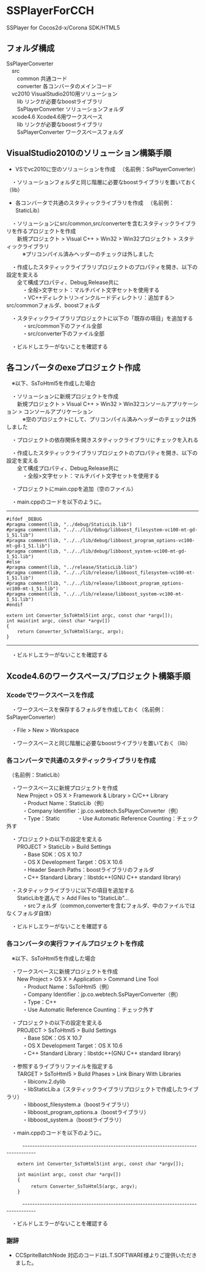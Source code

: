 SSPlayerForCCH
==============

SSPlayer for Cocos2d-x/Corona SDK/HTML5

## フォルダ構成

SsPlayerConverter  
　src  
　　common             共通コード  
　　converter          各コンバータのメインコード  
　vc2010               VisualStudio2010用ソリューション  
　　lib                リンクが必要なboostライブラリ  
　　SsPlayerConverter  ソリューションフォルダ  
　xcode4.6             Xcode4.6用ワークスペース  
　　lib                リンクが必要なboostライブラリ  
　　SsPlayerConverter  ワークスペースフォルダ  

## VisualStudio2010のソリューション構築手順

- VSでvc2010に空のソリューションを作成
　（名前例：SsPlayerConverter）

　・ソリューションフォルダと同じ階層に必要なboostライブラリを置いておく（lib）

- 各コンバータで共通のスタティックライブラリを作成
　（名前例：StaticLib）

　・ソリューションにsrc/common,src/converterを含むスタティックライブラリを作るプロジェクトを作成  
　　新規プロジェクト > Visual C++ > Win32 > Win32プロジェクト > スタティックライブラリ  
　　　※プリコンパイル済みヘッダーのチェックは外しました

　・作成したスタティックライブラリプロジェクトのプロパティを開き、以下の設定を変える  
　　全て構成プロパティ、Debug,Release共に  
　　　・全般>文字セット：マルチバイト文字セットを使用する  
　　　・VC++ディレクトリ＞インクルードディレクトリ：追加する＞src/commonフォルダ、boostフォルダ  

　・スタティックライブラリプロジェクトに以下の「既存の項目」を追加する  
　　　・src/common下のファイル全部  
　　　・src/converter下のファイル全部  

　・ビルドしエラーがないことを確認する  

## 各コンバータのexeプロジェクト作成
　※以下、SsToHtml5を作成した場合  

　・ソリューションに新規プロジェクトを作成  
　　新規プロジェクト > Visual C++ > Win32 > Win32コンソールアプリケーション >  コンソールアプリケーション  
　　　※空のプロジェクトにして、プリコンパイル済みヘッダーのチェックは外しました  

　・プロジェクトの依存関係を開きスタティックライブラリにチェックを入れる  

　・作成したスタティックライブラリプロジェクトのプロパティを開き、以下の設定を変える  
　　全て構成プロパティ、Debug,Release共に  
　　　・全般>文字セット：マルチバイト文字セットを使用する  

　・プロジェクトにmain.cppを追加（空のファイル）  

　・main.cppのコードを以下のように。  

-----------------------------------------------------------------------------------  

    #ifdef _DEBUG
    #pragma comment(lib, "../debug/StaticLib.lib")
    #pragma comment(lib, "../../lib/debug/libboost_filesystem-vc100-mt-gd-1_51.lib")
    #pragma comment(lib, "../../lib/debug/libboost_program_options-vc100-mt-gd-1_51.lib")
    #pragma comment(lib, "../../lib/debug/libboost_system-vc100-mt-gd-1_51.lib")
    #else
    #pragma comment(lib, "../release/StaticLib.lib")
    #pragma comment(lib, "../../lib/release/libboost_filesystem-vc100-mt-1_51.lib")
    #pragma comment(lib, "../../lib/release/libboost_program_options-vc100-mt-1_51.lib")
    #pragma comment(lib, "../../lib/release/libboost_system-vc100-mt-1_51.lib")
    #endif
    
    extern int Converter_SsToHtml5(int argc, const char *argv[]);
    int main(int argc, const char *argv[])
    {
        return Converter_SsToHtml5(argc, argv);
    }

-----------------------------------------------------------------------------------

　・ビルドしエラーがないことを確認する

## Xcode4.6のワークスペース/プロジェクト構築手順

### Xcodeでワークスペースを作成

　・ワークスペースを保存するフォルダを作成しておく（名前例：SsPlayerConverter）

　・File > New > Workspace

　・ワークスペースと同じ階層に必要なboostライブラリを置いておく（lib）

### 各コンバータで共通のスタティックライブラリを作成
　（名前例：StaticLib）

　・ワークスペースに新規プロジェクトを作成  
　　New Project > OS X > Framework & Library > C/C++ Library  
　　　・Product Name：StaticLib（例）  
　　　・Company Identifier：jp.co.webtech.SsPlayerConverter（例）  
　　　・Type：Static 
　　　・Use Automatic Reference Counting：チェック外す  

　・プロジェクトの以下の設定を変える  
　　PROJECT > StaticLib > Build Settings  
　　　・Base SDK：OS X 10.7  
　　　・OS X Development Target：OS X 10.6  
　　　・Header Search Paths：boostライブラリのフォルダ  
　　　・C++ Standard Library：libstdc++(GNU C++ standard library)  

　・スタティックライブラリに以下の項目を追加する  
　　StaticLibを選んで > Add Files to "StaticLib"...  
　　　・srcフォルダ（common,converterを含むフォルダ、中のファイルではなくフォルダ自体）

　・ビルドしエラーがないことを確認する

### 各コンバータの実行ファイルプロジェクトを作成
　※以下、SsToHtml5を作成した場合

　・ワークスペースに新規プロジェクトを作成  
　　New Project > OS X > Application > Command Line Tool  
　　　・Product Name：SsToHtml5（例）  
　　　・Company Identifier：jp.co.webtech.SsPlayerConverter（例）  
　　　・Type：C++  
　　　・Use Automatic Reference Counting：チェック外す

　・プロジェクトの以下の設定を変える  
　　PROJECT > SsToHtml5 > Build Settings  
　　　・Base SDK：OS X 10.7  
　　　・OS X Development Target：OS X 10.6  
　　　・C++ Standard Library：libstdc++(GNU C++ standard library)  

　・参照するライブラリファイルを指定する  
　　TARGET > SsToHtml5 > Build Phases > Link Binary With Libraries  
　　　・libiconv.2.dylib  
　　　・libStaticLib.a（スタティックライブラリプロジェクトで作成したライブラリ）  
　　　・libboost_filesystem.a（boostライブラリ）  
　　　・libboost_program_options.a（boostライブラリ）  
　　　・libboost_system.a（boostライブラリ）  

　・main.cppのコードを以下のように。  

　　　-----------------------------------------------------------------------------------

        extern int Converter_SsToHtml5(int argc, const char *argv[]);
    
        int main(int argc, const char *argv[])
        {
        　　　return Converter_SsToHtml5(argc, argv);
        }

　　　-----------------------------------------------------------------------------------

　・ビルドしエラーがないことを確認する


### 謝辞
- CCSpriteBatchNode 対応のコードはL.T.SOFTWARE様よりご提供いただきました。

  